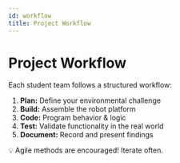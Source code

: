 ```yaml
---
id: workflow
title: Project Workflow
---
```


# Project Workflow

Each student team follows a structured workflow:

1. **Plan:** Define your environmental challenge
2. **Build:** Assemble the robot platform
3. **Code:** Program behavior & logic
4. **Test:** Validate functionality in the real world
5. **Document:** Record and present findings

💡 Agile methods are encouraged! Iterate often.
